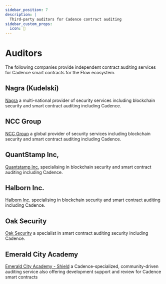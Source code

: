 ```yaml
---
sidebar_position: 7
description: |
  Third-party auditors for Cadence contract auditing
sidebar_custom_props:
  icon: 🔎
---
```


# Auditors

The following companies provide independent contract auditing services for Cadence smart contracts for the Flow ecosystem.

<div id="cards" class="cards">

## Nagra (Kudelski)

[Nagra](https://www.nagra.com/) a multi-national provider of security services including blockchain security and smart contract auditing including Cadence.

## NCC Group

[NCC Group](https://www.nccgroup.com/us/) a global provider of security services including blockchain security and smart contract auditing including Cadence.

## QuantStamp Inc,

[Quantstamp Inc.](https://quantstamp.com/) specialising in blockchain security and smart contract auditing including Cadence.

## Halborn Inc.

[Halborn Inc.](https://www.halborn.com/) specialising in blockchain security and smart contract auditing including Cadence.

## Oak Security 

[Oak Security](https://www.oaksecurity.io/) a specialist in smart contract auditing security including Cadence.

## Emerald City Academy 

[Emerald City Academy - Shield](https://docs.ecdao.org/auditing/shield) a Cadence-specialized, community-driven auditing service also offering development support and review for Cadence smart contracts 

</div>
